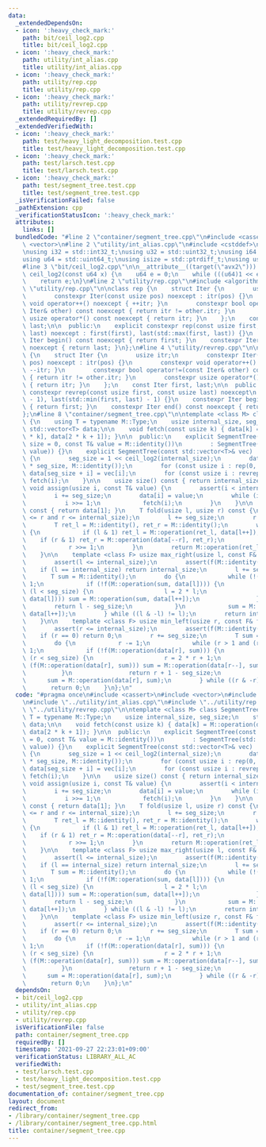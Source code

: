 ```yaml
---
data:
  _extendedDependsOn:
  - icon: ':heavy_check_mark:'
    path: bit/ceil_log2.cpp
    title: bit/ceil_log2.cpp
  - icon: ':heavy_check_mark:'
    path: utility/int_alias.cpp
    title: utility/int_alias.cpp
  - icon: ':heavy_check_mark:'
    path: utility/rep.cpp
    title: utility/rep.cpp
  - icon: ':heavy_check_mark:'
    path: utility/revrep.cpp
    title: utility/revrep.cpp
  _extendedRequiredBy: []
  _extendedVerifiedWith:
  - icon: ':heavy_check_mark:'
    path: test/heavy_light_decomposition.test.cpp
    title: test/heavy_light_decomposition.test.cpp
  - icon: ':heavy_check_mark:'
    path: test/larsch.test.cpp
    title: test/larsch.test.cpp
  - icon: ':heavy_check_mark:'
    path: test/segment_tree.test.cpp
    title: test/segment_tree.test.cpp
  _isVerificationFailed: false
  _pathExtension: cpp
  _verificationStatusIcon: ':heavy_check_mark:'
  attributes:
    links: []
  bundledCode: "#line 2 \"container/segment_tree.cpp\"\n#include <cassert>\n#include\
    \ <vector>\n#line 2 \"utility/int_alias.cpp\"\n#include <cstddef>\n#include <cstdint>\n\
    \nusing i32 = std::int32_t;\nusing u32 = std::uint32_t;\nusing i64 = std::int64_t;\n\
    using u64 = std::uint64_t;\nusing isize = std::ptrdiff_t;\nusing usize = std::size_t;\n\
    #line 3 \"bit/ceil_log2.cpp\"\n\n__attribute__((target(\"avx2\"))) constexpr u64\
    \ ceil_log2(const u64 x) {\n    u64 e = 0;\n    while (((u64)1 << e) < x) ++e;\n\
    \    return e;\n}\n#line 2 \"utility/rep.cpp\"\n#include <algorithm>\n#line 4\
    \ \"utility/rep.cpp\"\n\nclass rep {\n    struct Iter {\n        usize itr;\n\
    \        constexpr Iter(const usize pos) noexcept : itr(pos) {}\n        constexpr\
    \ void operator++() noexcept { ++itr; }\n        constexpr bool operator!=(const\
    \ Iter& other) const noexcept { return itr != other.itr; }\n        constexpr\
    \ usize operator*() const noexcept { return itr; }\n    };\n    const Iter first,\
    \ last;\n\n  public:\n    explicit constexpr rep(const usize first, const usize\
    \ last) noexcept : first(first), last(std::max(first, last)) {}\n    constexpr\
    \ Iter begin() const noexcept { return first; }\n    constexpr Iter end() const\
    \ noexcept { return last; }\n};\n#line 4 \"utility/revrep.cpp\"\n\nclass revrep\
    \ {\n    struct Iter {\n        usize itr;\n        constexpr Iter(const usize\
    \ pos) noexcept : itr(pos) {}\n        constexpr void operator++() noexcept {\
    \ --itr; }\n        constexpr bool operator!=(const Iter& other) const noexcept\
    \ { return itr != other.itr; }\n        constexpr usize operator*() const noexcept\
    \ { return itr; }\n    };\n    const Iter first, last;\n\n  public:\n    explicit\
    \ constexpr revrep(const usize first, const usize last) noexcept\n        : first(last\
    \ - 1), last(std::min(first, last) - 1) {}\n    constexpr Iter begin() const noexcept\
    \ { return first; }\n    constexpr Iter end() const noexcept { return last; }\n\
    };\n#line 8 \"container/segment_tree.cpp\"\n\ntemplate <class M> class SegmentTree\
    \ {\n    using T = typename M::Type;\n    usize internal_size, seg_size;\n   \
    \ std::vector<T> data;\n\n    void fetch(const usize k) { data[k] = M::operation(data[2\
    \ * k], data[2 * k + 1]); }\n\n  public:\n    explicit SegmentTree(const usize\
    \ size = 0, const T& value = M::identity())\n        : SegmentTree(std::vector<T>(size,\
    \ value)) {}\n    explicit SegmentTree(const std::vector<T>& vec) : internal_size(vec.size())\
    \ {\n        seg_size = 1 << ceil_log2(internal_size);\n        data = std::vector<T>(2\
    \ * seg_size, M::identity());\n        for (const usize i : rep(0, internal_size))\
    \ data[seg_size + i] = vec[i];\n        for (const usize i : revrep(1, seg_size))\
    \ fetch(i);\n    }\n\n    usize size() const { return internal_size; }\n\n   \
    \ void assign(usize i, const T& value) {\n        assert(i < internal_size);\n\
    \        i += seg_size;\n        data[i] = value;\n        while (i > 1) {\n \
    \           i >>= 1;\n            fetch(i);\n        }\n    }\n\n    T fold()\
    \ const { return data[1]; }\n    T fold(usize l, usize r) const {\n        assert(l\
    \ <= r and r <= internal_size);\n        l += seg_size;\n        r += seg_size;\n\
    \        T ret_l = M::identity(), ret_r = M::identity();\n        while (l < r)\
    \ {\n            if (l & 1) ret_l = M::operation(ret_l, data[l++]);\n        \
    \    if (r & 1) ret_r = M::operation(data[--r], ret_r);\n            l >>= 1;\n\
    \            r >>= 1;\n        }\n        return M::operation(ret_l, ret_r);\n\
    \    }\n\n    template <class F> usize max_right(usize l, const F& f) const {\n\
    \        assert(l <= internal_size);\n        assert(f(M::identity()));\n    \
    \    if (l == internal_size) return internal_size;\n        l += seg_size;\n \
    \       T sum = M::identity();\n        do {\n            while (!(l & 1)) l >>=\
    \ 1;\n            if (!f(M::operation(sum, data[l]))) {\n                while\
    \ (l < seg_size) {\n                    l = 2 * l;\n                    if (f(M::operation(sum,\
    \ data[l]))) sum = M::operation(sum, data[l++]);\n                }\n        \
    \        return l - seg_size;\n            }\n            sum = M::operation(sum,\
    \ data[l++]);\n        } while ((l & -l) != l);\n        return internal_size;\n\
    \    }\n\n    template <class F> usize min_left(usize r, const F& f) const {\n\
    \        assert(r <= internal_size);\n        assert(f(M::identity()));\n    \
    \    if (r == 0) return 0;\n        r += seg_size;\n        T sum = M::identity();\n\
    \        do {\n            r -= 1;\n            while (r > 1 and (r & 1)) r >>=\
    \ 1;\n            if (!f(M::operation(data[r], sum))) {\n                while\
    \ (r < seg_size) {\n                    r = 2 * r + 1;\n                    if\
    \ (f(M::operation(data[r], sum))) sum = M::operation(data[r--], sum);\n      \
    \          }\n                return r + 1 - seg_size;\n            }\n      \
    \      sum = M::operation(data[r], sum);\n        } while ((r & -r) != r);\n \
    \       return 0;\n    }\n};\n"
  code: "#pragma once\n#include <cassert>\n#include <vector>\n#include \"../bit/ceil_log2.cpp\"\
    \n#include \"../utility/int_alias.cpp\"\n#include \"../utility/rep.cpp\"\n#include\
    \ \"../utility/revrep.cpp\"\n\ntemplate <class M> class SegmentTree {\n    using\
    \ T = typename M::Type;\n    usize internal_size, seg_size;\n    std::vector<T>\
    \ data;\n\n    void fetch(const usize k) { data[k] = M::operation(data[2 * k],\
    \ data[2 * k + 1]); }\n\n  public:\n    explicit SegmentTree(const usize size\
    \ = 0, const T& value = M::identity())\n        : SegmentTree(std::vector<T>(size,\
    \ value)) {}\n    explicit SegmentTree(const std::vector<T>& vec) : internal_size(vec.size())\
    \ {\n        seg_size = 1 << ceil_log2(internal_size);\n        data = std::vector<T>(2\
    \ * seg_size, M::identity());\n        for (const usize i : rep(0, internal_size))\
    \ data[seg_size + i] = vec[i];\n        for (const usize i : revrep(1, seg_size))\
    \ fetch(i);\n    }\n\n    usize size() const { return internal_size; }\n\n   \
    \ void assign(usize i, const T& value) {\n        assert(i < internal_size);\n\
    \        i += seg_size;\n        data[i] = value;\n        while (i > 1) {\n \
    \           i >>= 1;\n            fetch(i);\n        }\n    }\n\n    T fold()\
    \ const { return data[1]; }\n    T fold(usize l, usize r) const {\n        assert(l\
    \ <= r and r <= internal_size);\n        l += seg_size;\n        r += seg_size;\n\
    \        T ret_l = M::identity(), ret_r = M::identity();\n        while (l < r)\
    \ {\n            if (l & 1) ret_l = M::operation(ret_l, data[l++]);\n        \
    \    if (r & 1) ret_r = M::operation(data[--r], ret_r);\n            l >>= 1;\n\
    \            r >>= 1;\n        }\n        return M::operation(ret_l, ret_r);\n\
    \    }\n\n    template <class F> usize max_right(usize l, const F& f) const {\n\
    \        assert(l <= internal_size);\n        assert(f(M::identity()));\n    \
    \    if (l == internal_size) return internal_size;\n        l += seg_size;\n \
    \       T sum = M::identity();\n        do {\n            while (!(l & 1)) l >>=\
    \ 1;\n            if (!f(M::operation(sum, data[l]))) {\n                while\
    \ (l < seg_size) {\n                    l = 2 * l;\n                    if (f(M::operation(sum,\
    \ data[l]))) sum = M::operation(sum, data[l++]);\n                }\n        \
    \        return l - seg_size;\n            }\n            sum = M::operation(sum,\
    \ data[l++]);\n        } while ((l & -l) != l);\n        return internal_size;\n\
    \    }\n\n    template <class F> usize min_left(usize r, const F& f) const {\n\
    \        assert(r <= internal_size);\n        assert(f(M::identity()));\n    \
    \    if (r == 0) return 0;\n        r += seg_size;\n        T sum = M::identity();\n\
    \        do {\n            r -= 1;\n            while (r > 1 and (r & 1)) r >>=\
    \ 1;\n            if (!f(M::operation(data[r], sum))) {\n                while\
    \ (r < seg_size) {\n                    r = 2 * r + 1;\n                    if\
    \ (f(M::operation(data[r], sum))) sum = M::operation(data[r--], sum);\n      \
    \          }\n                return r + 1 - seg_size;\n            }\n      \
    \      sum = M::operation(data[r], sum);\n        } while ((r & -r) != r);\n \
    \       return 0;\n    }\n};\n"
  dependsOn:
  - bit/ceil_log2.cpp
  - utility/int_alias.cpp
  - utility/rep.cpp
  - utility/revrep.cpp
  isVerificationFile: false
  path: container/segment_tree.cpp
  requiredBy: []
  timestamp: '2021-09-27 22:23:01+09:00'
  verificationStatus: LIBRARY_ALL_AC
  verifiedWith:
  - test/larsch.test.cpp
  - test/heavy_light_decomposition.test.cpp
  - test/segment_tree.test.cpp
documentation_of: container/segment_tree.cpp
layout: document
redirect_from:
- /library/container/segment_tree.cpp
- /library/container/segment_tree.cpp.html
title: container/segment_tree.cpp
---
```

